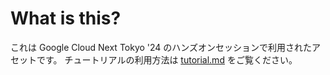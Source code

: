 # What is this?
これは Google Cloud Next Tokyo '24 のハンズオンセッションで利用されたアセットです。
チュートリアルの利用方法は [tutorial.md](https://github.com/google-cloud-japan/next-tokyo-assets/blob/main/2024/bq/tutorial.md) をご覧ください。
